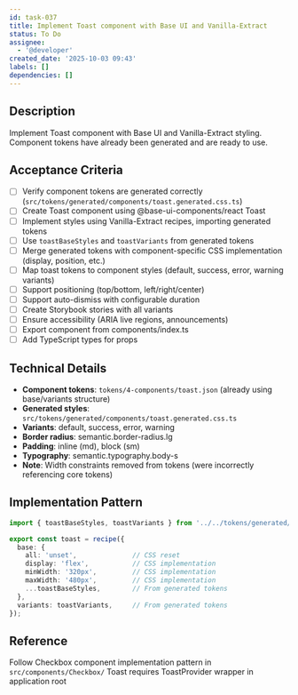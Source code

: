 ```yaml
---
id: task-037
title: Implement Toast component with Base UI and Vanilla-Extract
status: To Do
assignee:
  - '@developer'
created_date: '2025-10-03 09:43'
labels: []
dependencies: []
---
```


## Description
Implement Toast component with Base UI and Vanilla-Extract styling. Component tokens have already been generated and are ready to use.

## Acceptance Criteria
- [ ] Verify component tokens are generated correctly (`src/tokens/generated/components/toast.generated.css.ts`)
- [ ] Create Toast component using @base-ui-components/react Toast
- [ ] Implement styles using Vanilla-Extract recipes, importing generated tokens
- [ ] Use `toastBaseStyles` and `toastVariants` from generated tokens
- [ ] Merge generated tokens with component-specific CSS implementation (display, position, etc.)
- [ ] Map toast tokens to component styles (default, success, error, warning variants)
- [ ] Support positioning (top/bottom, left/right/center)
- [ ] Support auto-dismiss with configurable duration
- [ ] Create Storybook stories with all variants
- [ ] Ensure accessibility (ARIA live regions, announcements)
- [ ] Export component from components/index.ts
- [ ] Add TypeScript types for props

## Technical Details
- **Component tokens**: `tokens/4-components/toast.json` (already using base/variants structure)
- **Generated styles**: `src/tokens/generated/components/toast.generated.css.ts`
- **Variants**: default, success, error, warning
- **Border radius**: semantic.border-radius.lg
- **Padding**: inline (md), block (sm)
- **Typography**: semantic.typography.body-s
- **Note**: Width constraints removed from tokens (were incorrectly referencing core tokens)

## Implementation Pattern
```typescript
import { toastBaseStyles, toastVariants } from '../../tokens/generated/components/toast.generated.css';

export const toast = recipe({
  base: {
    all: 'unset',              // CSS reset
    display: 'flex',           // CSS implementation
    minWidth: '320px',         // CSS implementation
    maxWidth: '480px',         // CSS implementation
    ...toastBaseStyles,        // From generated tokens
  },
  variants: toastVariants,     // From generated tokens
});
```

## Reference
Follow Checkbox component implementation pattern in `src/components/Checkbox/`
Toast requires ToastProvider wrapper in application root

